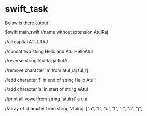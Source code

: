 # swift_task

Below is there output :

$swift main.swift
//name without extension
AtulRaj


//all capital
ATULRAJ


//concat two string Hello and Atul
HelloAtul


//reverse string AtulRaj
jaRlutA


//remove character 'a' from atul_raj
tul_rj


//add character '!' in end of string
Hello Atul!


//add character 'a' in start of string
aAtul


//print all vowel from string 'atulraj' 
a
u
a


//array of character from string 'atulraj' 
["a", "t", "u", "l", "r", "a", "j"]



